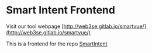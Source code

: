 # Smart Intent Frontend

Visit our tool webpage [http://web3se.gitlab.io/smartvue/](http://web3se.gitlab.io/smartvue/)

This is a frontend for the repo [SmartIntent](https://gitlab.com/web3se/smartintent)